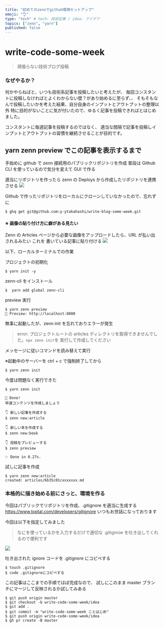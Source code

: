 ```yaml
---
title: "初めてのzennでgithub環境セットアップ"
emoji: "👌"
type: "tech" # tech: 技術記事 / idea: アイデア
topics: ["zenn", "yarn"]
published: false
---
```


# write-code-some-week

> 頑張らない技術ブログ投稿

### なぜやるか？

何かやらねばと、いつも技術系記事を投稿したいと考えたが、
毎回コンスタントに投稿しなければとよくわからない壁？があり始めるに至らず、、
そもそもなんで投稿したいかを考えた結果、自分自身のインプットとアウトプットの整理以外
特に目的がないことに気が付いたので、ゆるく記事を投稿できればとはじめました。

コンスタントに毎週記事を投稿するのではなく、
適当な間隔で記事を投稿しインプットとアウトプットの習慣を継続させることが目的です。

## yarn zenn preview でこの記事を表示するまで

手始めに github で zenn 接続用のパブリックリポジトリを作成
普段は Github CLI を使っているので気分を変えて GUI で作る

適当にリポジトリを作ったら zenn の Deploys から作成したリポジトリを連携させる
![](https://storage.googleapis.com/zenn-user-upload/19b350e10cca6f3a609c2ce5.png)

Github で作ったリポジトリをローカルにクローンしていなかったので、忘れずに

```
$ ghq get git@github.com:y-ytakahashi/write-blog-some-week.git
```

#### ※ 画像の貼り付け方に癖がある見たい

Zenn の Articles ページから必要な画像をアップロードしたら、URL が払い出されるみたい
これを 書いている記事に貼り付ける
![](https://storage.googleapis.com/zenn-user-upload/ee1d0ff89446e5731b01f3b7.png)

以下、ローカルターミナルでの作業

プロジェクトの初期化

```
$ yarn init -y
```

zenn-cli をインストール

```
$  yarn add global zenn-cli
```

preview 実行

```
$ yarn zenn preview
👀 Preview: http://localhost:8000
```

無事に起動したが、zenn init を忘れておりエラーが発生

> error: プロジェクトルートの articles ディレクトリを取得できませんでした。`npx zenn init`を
> 実行して作成してください

メッセージに従いコマンドを読み替えて実行

※起動中のサーバーを ctrl + c で強制終了してから

```
$ yarn zenn init
```

今度は問題なく実行できた

```
$ yarn zenn init

🎉 Done!
早速コンテンツを作成しましょう

👇 新しい記事を作成する
$ zenn new:article

👇 新しい本を作成する
$ zenn new:book

👇 投稿をプレビューする
$ zenn preview

✨ Done in 0.27s.
```

試しに記事を作成

```
$ yarn zenn new:article
created: articles/6b35c01cxxxxxxx.md
```

### 本格的に描き始める前にさっと、環境を作る

今回はパブリックでリポジトリを作成、.gitignore を適当に生成する
https://www.toptal.com/developers/gitignore
いつもお世話になっております

今回は以下を指定してみました

> なにを使っているかを入力するだけで適切な .gitignroe を吐き出してくれるので便利です

![](https://storage.googleapis.com/zenn-user-upload/33364831986b351e581cff74.png)

吐き出された ignore コードを .gitignore にコピペする

```
$ touch .gitignore
$ code .gitignoreにコピペする
```

この記事はここまでの手順でほぼ完成なので、
試しにこのまま master ブランチにマージして反映されるか試してみある

```
$ git push origin master
$ git checkout -b write-code-some-week/idea
$ git add .
$ git commit -m "write-code-some-week ことはじめ"
$ git push origin write-code-some-week/idea
$ gh pr create -B master
```
